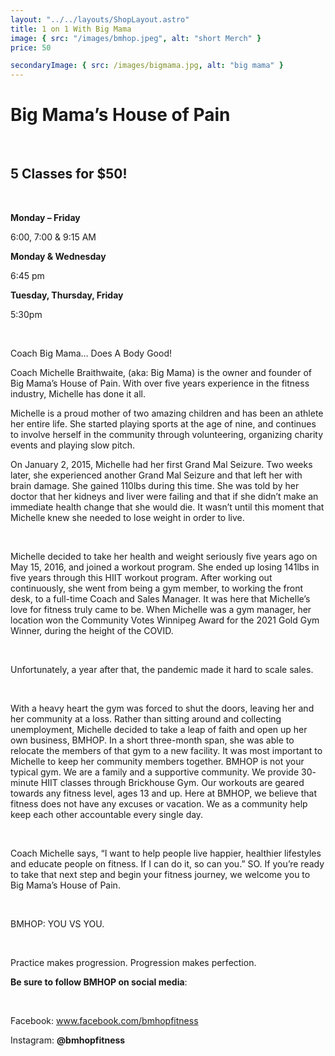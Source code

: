 ```yaml
---
layout: "../../layouts/ShopLayout.astro"
title: 1 on 1 With Big Mama
image: { src: "/images/bmhop.jpeg", alt: "short Merch" }
price: 50

secondaryImage: { src: /images/bigmama.jpg, alt: "big mama" }
---
```


<h1 class="text-3xl text-blue-400"> Big Mama’s House of Pain </h1>
<br>
<h2 class="text-2xl text-blue-400"> 5 Classes for $50! </h2>
<br>

**Monday – Friday**

6:00, 7:00 & 9:15 AM

**Monday & Wednesday**

6:45 pm

**Tuesday, Thursday, Friday**

5:30pm

<br>

Coach Big Mama… Does A Body Good!

Coach Michelle Braithwaite, (aka: Big Mama) is the owner and founder of Big Mama’s House of Pain. With over five years experience in the fitness industry, Michelle has done it all.

Michelle is a proud mother of two amazing children and has been an athlete her entire life. She started playing sports at the age of nine, and continues to involve herself in the community through volunteering, organizing charity events and playing slow pitch.

On January 2, 2015, Michelle had her first Grand Mal Seizure. Two weeks later, she experienced another Grand Mal Seizure and that left her with brain damage. She gained 110lbs during this
time. She was told by her doctor that her kidneys and liver were failing and that if she didn’t make an immediate health change that she would die. It wasn’t until this moment that Michelle knew she needed to lose weight in order to live.

<br>

Michelle decided to take her health and weight seriously five years ago on May 15, 2016, and joined a workout program. She ended up losing 141lbs in five years through this HIIT workout
program. After working out continuously, she went from being a gym member, to working the front desk, to a full-time Coach and Sales Manager. It was here that Michelle’s love for fitness truly came to be. When Michelle was a gym manager, her location won the Community Votes Winnipeg Award for the 2021 Gold Gym Winner, during the height of the COVID.

<br>

Unfortunately, a year after that, the pandemic made it hard to scale sales.

<br>

With a heavy heart the gym was forced to shut the doors, leaving her and her community at a loss. Rather than sitting around and collecting unemployment, Michelle decided to take a leap of faith and open up her own business, BMHOP. In a short three-month span, she was able to relocate the members of that gym to a new facility. It was most important to Michelle to keep her community members together. BMHOP is not your typical gym. We are a family and a supportive community. We provide 30- minute HIIT classes through Brickhouse Gym. Our workouts are geared towards any fitness level, ages 13 and up. Here at BMHOP, we believe that fitness does not have any excuses or vacation. We as a community help keep each other accountable every single day.

<br>

Coach Michelle says, “I want to help people live happier, healthier lifestyles and educate people on fitness. If I can do it, so can you.” SO. If you’re ready to take that next step and begin your fitness journey, we welcome you to Big Mama’s House of Pain.

<br>

BMHOP: YOU VS YOU.

<br>

Practice makes progression. Progression makes perfection.

**Be sure to follow BMHOP on social media**:

<br>

Facebook: www.facebook.com/bmhopfitness

Instagram: **@bmhopfitness**
